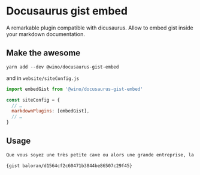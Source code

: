 # Docusaurus gist embed

A remarkable plugin compatible with dicusaurus. Allow to embed gist inside your markdown documentation.

## Make the awesome

```
yarn add --dev @wino/docusaurus-gist-embed
```

and in `website/siteConfig.js`

```js
import embedGist from '@wino/docusaurus-gist-embed'

const siteConfig = {
  // …
  markdownPlugins: [embedGist],
  // …
}
```

## Usage

```markdown
Que vous soyez une très petite cave ou alors une grande entreprise, la solution Wino est faite pour vous. Elle s'adapte aux structures avec plusieurs points de vente et de multiples caisses, avec des entrepôts de stockage ou encore avec une boutique en ligne. Tous vos flux données de clients, produits et ventes transitent intelligemment entre les outils.

{gist baloran/d1564cf2c60471b3844be86507c29f45}
```
